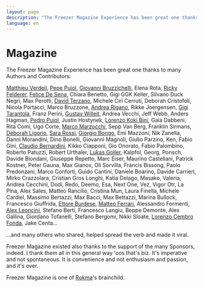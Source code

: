 ```yaml
---
layout: page
description: "The Freezer Magazine Experience has been great one thanks to many Authors and Contributors: | It existed with the support of many Sponsors too, indeed. I thank them all in this general way 'cos that's biz. It's imperative and not spontaneous."
language: en
---
```

# Magazine

The Freezer Magazine Experience has been great one thanks to many Authors and Contributors:

[Matthieu Verdeil](http://www.dailymotion.com/matthieuverdeil),  [Pepe Pujol](http://www.ijustookapictureof.it/), [Giovanni Bruzzichelli](http://www.addestramentocanimilano.it/), Elena Rota, [Ricky Felderer](https://rikyfelderer.wordpress.com/),  [Felice De Sena](http://www.celesteprize.com/felicedesena), Chiara Benetto, Gigi GGK Keller, Silvano Duck Negri, Max Perotti, [David Terzano](http://www.work-it.it/), Michele Ciri Cerruti, Deborah Cristofoli, Nicola Portacci, Marco Bruzzone, [Andrea Rigano](http://www.saladdaysmag.com/), Rikke Joergensen,  [Gigi Tarantola](http://www.ggt.it), Franz Perini,  [Gustav Willeit](http://www.guworld.com), Andrea Vecchi, Jeff Webb, Anders Hagman, [Pedro Pujol](https://www.instagram.com/pppc77/), Justin Hostynek,  [Lorenzo Koki Bini](http://binocle.it/), Gaia Dabbeni, Rita Comi, Ugo Corte, [Marco Marzocchi](http://marcomarzocchi.com/), Sepp Van Berg, Franklin Sirmans, [Deborah Ligorio](http://www.deborahligorio.info/),  [Sara Rossi](http://www.sararossi.net/), [Giorgio Bongo](http://www.ghettoblastershop.com), Emi Mazzoni, Nik Zanella, Danni Morandini, Dino Bonelli, Giovanni Magnoli, Giulio Parzino, Ken, Fabio Gini,  [Claudio Bernardini](http://bastard.it), Kikko Ciapponi, Gio Onorato, Fabio Palombino, Roberto Patuzzi, Robert Urthaler, [Lukas Goller](http://www.lukasgoller.com), Kalpfol, Georg, Ponsch, Davide Biondani, Giuseppe Repetto, Marc Eiser, Maurino Castellani, Patrick Kostner, Peter Gauna, Max Gianox, Oli Sorvilla, Francis Bissong, Paolo Predonzani, Marco Conforti, Guido Cantini, Daniele Boarino, Davide Carrieri, Mirko Crazzolara, Cristian Gros Longhi, Katia Delago, Masako, Valeria, Andrea Cecchini, Dodi, Redo, Deemo, Esa, Next One, Vez, Vigor Otr, La Pina, Alex Sales, Matteo Rancilio, Cristina Mun, Laura Finella, Michele Cardiel, Massimo Bertazzi, Max Bacci, Max Bettazzi, Marina Bullock, Francesco Giuffrida, [Ettore Burdese](http://machetecompany.es/ettore-burdese/), [Matteo Ferrari](http://matteoferrari.net), Alessandro Formenti, [Alex Leoncini](http://ignoramps.com/), Stefano Berti, Francesco Langiu, Beppe Demonte, Alex Gallina, Giordano Tofanelli, Stefano Bergomi, Nikki Sloate,  [Lorenzo Cembro Fonda](http://www.cerberoleso.it/), Jake Centa...

...and many others who shared, helped spread the verb and made it viral.

Freezer Magazine existed also thanks to the support of the many Sponsors, indeed. I thank them all in this general way 'cos that's biz. It's imperative and not spontaneous. It is convenience and not enthusiasm and passion, and it's over.

Freezer Magazine is one of [Rokma](http://rokma.com/)'s brainchild.
